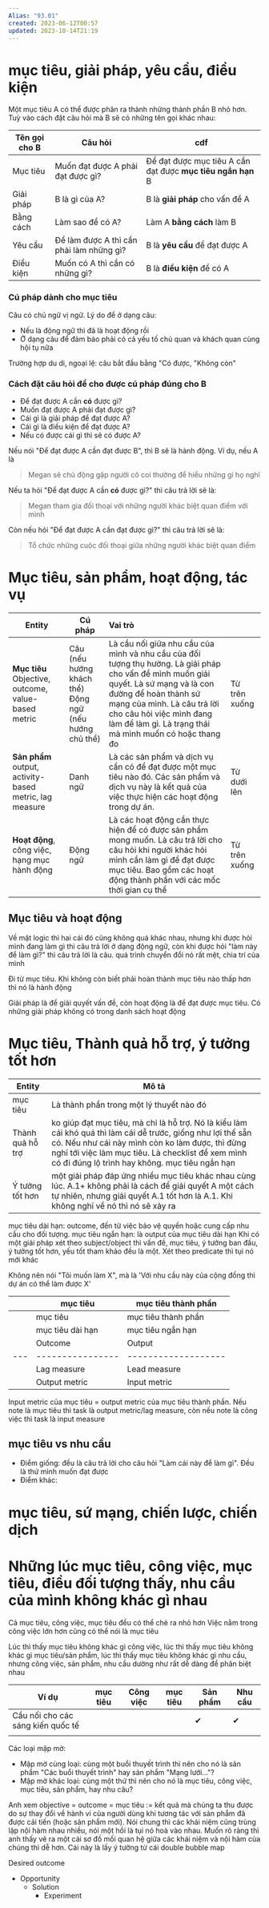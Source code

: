 ```yaml
---
Alias: "93.01"
created: 2023-06-12T00:57
updated: 2023-10-14T21:19
---
```


# mục tiêu, giải pháp, yêu cầu, điều kiện
Một mục tiêu A có thể được phân ra thành những thành phần B nhỏ hơn. Tuỳ vào cách đặt câu hỏi mà B sẽ có những tên gọi khác nhau:

| Tên gọi cho B | Câu hỏi                                  | cdf                                                         |
| ------------- | ---------------------------------------- | ----------------------------------------------------------- |
| Mục tiêu      | Muốn đạt được A phải đạt được gì?        | Để đạt được mục tiêu A cần đạt được **mục tiêu ngắn hạn** B | 
| Giải pháp     | B là gì của A?                           | B là **giải pháp** cho vấn đề A                             |
| Bằng cách     | Làm sao để có A?                         | Làm A **bằng cách** làm B                                   |
| Yêu cầu       | Để làm được A thì cần phải làm những gì? | B là **yêu cầu** để đạt được A                              |
| Điều kiện     | Muốn có A thì cần có những gì?           | B là **điều kiện** để có A                                  |

### Cú pháp dành cho mục tiêu
Câu có chủ ngữ vị ngữ. Lý do để ở dạng câu:
- Nếu là động ngữ thì đã là hoạt động rồi
- Ở dạng câu để đảm bảo phải có cả yếu tố chủ quan và khách quan cùng hội tụ nữa

Trường hợp du di, ngoại lệ: câu bắt đầu bằng "Có được, "Không còn"
### Cách đặt câu hỏi để cho được cú pháp đúng cho B
- Để đạt được A cần **có** được gì?
- Muốn đạt được A phải đạt được gì?
- Cái gì là giải pháp để đạt được A?
- Cái gì là điều kiện để đạt được A?
- Nếu có được cái gì thì sẽ có được A?

Nếu nói "Để đạt được A cần đạt được B", thì B sẽ là hành động. Ví dụ, nếu A là 

> Megan sẽ chủ động gặp người cô coi thường để hiểu những gì họ nghĩ

Nếu ta hỏi "Để đạt được A cần **có** được gì?" thì câu trả lời sẽ là:

> Megan tham gia đối thoại với những người khác biệt quan điểm với mình

Còn nếu hỏi "Để đạt được A cần đạt được gì?" thì câu trả lời sẽ là:

>Tổ chức những cuộc đối thoại giữa những người khác biệt quan điểm

# Mục tiêu, sản phẩm, hoạt động, tác vụ
| Entity                                                                  | Cú pháp                                                   | Vai trò                                                                                                                                                                                                                                                                            |               |
| ----------------------------------------------------------------------- | --------------------------------------------------------- |:---------------------------------------------------------------------------------------------------------------------------------------------------------------------------------------------------------------------------------------------------------------------------------- | ------------- |
| **Mục tiêu**<br>Objective, outcome, value-based metric                  | Câu (nếu hướng khách thể)<br>Động ngữ (nếu hướng chủ thể) | Là cầu nối giữa nhu cầu của mình và nhu cầu của đối tượng thụ hưởng. Là giải pháp cho vấn đề mình muốn giải quyết. Là sứ mạng và là con đường để hoàn thành sứ mạng của mình. Là câu trả lời cho câu hỏi việc mình đang làm để làm gì. Là trạng thái mà mình muốn có hoặc thang đo | Từ trên xuống |
| **Sản phẩm**<br>output, activity-based metric, lag measure | Danh ngữ                                                  | Là các sản phẩm và dịch vụ cần có để đạt được một mục tiêu nào đó. Các sản phẩm và dịch vụ này là kết quả của việc thực hiện các hoạt động trong dự án.                                                                                                                            | Từ dưới lên   |
| **Hoạt động**, công việc, hạng mục hành động                            | Động ngữ                                                  | Là các hoạt động cần thực hiện để có được sản phẩm mong muốn. Là câu trả lời cho câu hỏi khi người khác hỏi mình cần làm gì để đạt được mục tiêu. Bao gồm các hoạt động thành phần với các mốc thời gian cụ thể                                                                    | Từ trên xuống |
## Mục tiêu và hoạt động
Về mặt logic thì hai cái đó cũng không quá khác nhau, nhưng khi được hỏi mình đang làm gì thì câu trả lời ở dạng động ngữ, còn khi được hỏi "làm này để làm gì?" thì câu trả lời là câu. quá trình chuyển đổi nó rất mệt, chia trí của mình

Đi từ mục tiêu. Khi không còn biết phải hoàn thành mục tiêu nào thấp hơn thì nó là hành động

Giải pháp là để giải quyết vấn đề, còn hoạt động là để đạt được mục tiêu. Có những giải pháp không có trong danh sách hoạt động

# Mục tiêu, Thành quả hỗ trợ, ý tưởng tốt hơn
| Entity           | Mô tả                                                                                                                                                                                                                                                                   |
| ---------------- | ----------------------------------------------------------------------------------------------------------------------------------------------------------------------------------------------------------------------------------------------------------------------- |
| mục tiêu         | Là thành phần trong một lý thuyết nào đó                                                                                                                                                                                                                                |
| Thành quả hỗ trợ | ko giúp đạt mục tiêu, mà chỉ là hỗ trợ. Nó là kiểu làm cái khó quá thì làm cái dễ trước, giống như lợi thế sẵn có. Nếu như cái này mình còn ko làm được, thì đừng nghĩ tới việc làm mục tiêu. Là checklist để xem mình có đi đúng lộ trình hay không. mục tiêu ngắn hạn |
| Ý tưởng tốt hơn  | một giải pháp đáp ứng nhiều mục tiêu khác nhau cùng lúc. A.1+ không phải là cách để giải quyết A một cách tự nhiên, nhưng giải quyết A.1 tốt hơn là A.1. Khi không nghĩ về nó thì nó sẽ xảy ra                                                                          |

mục tiêu dài hạn: outcome, đến từ việc bảo vệ quyền hoặc cung cấp nhu cầu cho đối tượng.
mục tiêu ngắn hạn: là output của mục tiêu dài hạn
Khi có một giải pháp
xét theo subject/object thì vấn đề, mục tiêu, ý tưởng ban đầu, ý tưởng tốt hơn, yếu tốt tham khảo đều là một. Xét theo predicate thì tụi nó mới khác

Không nên nói "Tôi muốn làm X", mà là 'Với nhu cầu này của cộng đồng thì dự án có thể làm được X'

|     | mục tiêu         | mục tiêu thành phần |
| --- | ---------------- | ------------------- |
|     | mục tiêu         | mục tiêu thành phần |
|     | mục tiêu dài hạn | mục tiêu ngắn hạn   |
|     | Outcome          | Output              |
| --- | ---------------- | ------------------- |
|     | Lag measure      | Lead measure        |
|     | Output metric    | Input metric        |

Input metric của mục tiêu = output metric của mục tiêu thành phần. Nếu note là mục tiêu thì task là output metric/lag measure, còn nếu note là công việc thì task là input measure 

## mục tiêu vs nhu cầu
- Điểm giống: đều là câu trả lời cho câu hỏi "Làm cái này để làm gì". Đều là thứ mình muốn đạt  được
- Điểm khác: 

# mục tiêu, sứ mạng, chiến lược, chiến dịch

# Những lúc mục tiêu, công việc, mục tiêu, điều đối tượng thấy, nhu cầu của mình không khác gì nhau
Cả mục tiêu, công việc, mục tiêu đều có thể chẻ ra nhỏ hơn
Việc nằm trong công việc lớn hơn cũng có thể nói là mục tiêu

Lúc thì thấy mục tiêu không khác gì công việc, lúc thì thấy mục tiêu không khác gì mục tiêu/sản phẩm, lúc thì thấy mục tiêu không khác gì nhu cầu, nhưng công việc, sản phẩm, nhu cầu dường như rất dễ dàng để phân biệt nhau

| Ví dụ                             | mục tiêu | Công việc | mục tiêu | Sản phẩm | Nhu cầu |
| --------------------------------- | -------- | --------- | ----------------- | -------- | ------- |
| Cầu nối cho các sáng kiến quốc tế |          |           |                   | ✔        | ✔       |
|                                   |          |           |                   |          |         |

Các loại mập mờ:
- Mập mờ cùng loại: cùng một buổi thuyết trình thì nên cho nó là sản phẩm "Các buổi thuyết trình" hay sản phẩm "Mạng lưới..."?
- Mập mờ khác loại: cùng một thứ thì nên cho nó là mục tiêu, công việc, mục tiêu, sản phẩm, hay nhu câu?



Anh xem objective = outcome = mục tiêu := kết quả mà chúng ta thu được do sự thay đổi về hành vi của người dùng khi tương tác với sản phẩm đã được cải tiến (hoặc sản phẩm mới). Nói chung thì các khái niệm cũng trùng lặp nội hàm nhau nhiều, nói một hồi là tụi nó hoà vào nhau. Muốn rõ ràng thì anh thấy vẽ ra một cái sơ đồ mối quan hệ giữa các khái niệm và nội hàm của chúng thì dễ hơn. Cái này là lấy ý tưởng từ cái double bubble map

Desired outcome
- Opportunity
	- Solution
		- Experiment 
